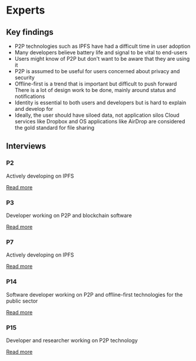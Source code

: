 # Experts

## Key findings

* P2P technologies such as IPFS have had a difficult time in user adoption
* Many developers believe battery life and signal to be vital to end-users
* Users might know of P2P but don't want to be aware that they are using it
* P2P is assumed to be useful for users concerned about privacy and security
* Offline-first is a trend that is important but difficult to push forward There is a lot of design work to be done, mainly around status and notifications
* Identity is essential to both users and developers but is hard to explain and develop for
* Ideally, the user should have siloed data, not application silos Cloud services like Dropbox and OS applications like AirDrop are considered the gold standard for file sharing

## Interviews

### P2

Actively developing on IPFS

[Read more](p2.md)

### P3

Developer working on P2P and blockchain software

[Read more](p3.md)

### P7

Actively developing on IPFS

[Read more](p7.md)

### P14

Software developer working on P2P and offline-first technologies for the public sector

[Read more](p14.md)

### P15

Developer and researcher working on P2P technology

[Read more](p15.md)

